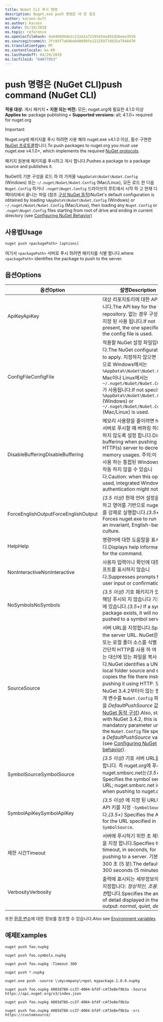 ```yaml
---
title: NuGet CLI 푸시 명령
description: Nuget.exe push 명령은 대 한 참조
author: karann-msft
ms.author: karann
ms.date: 01/18/2018
ms.topic: reference
ms.openlocfilehash: 4a9460944e2c232e2a72195434a491d26eee3559
ms.sourcegitcommit: 3fc93f7a64be040699fe12125977dd25a7948470
ms.translationtype: MT
ms.contentlocale: ko-KR
ms.lasthandoff: 04/29/2019
ms.locfileid: "64877953"
---
```

# <a name="push-command-nuget-cli"></a><span data-ttu-id="2781e-103">push 명령은 (NuGet CLI)</span><span class="sxs-lookup"><span data-stu-id="2781e-103">push command (NuGet CLI)</span></span>

<span data-ttu-id="2781e-104">**적용 대상:** 게시 패키지 &bullet; **지원 되는 버전:** 모든; nuget.org에 필요한 4.1.0 이상</span><span class="sxs-lookup"><span data-stu-id="2781e-104">**Applies to:** package publishing &bullet; **Supported versions:** all; 4.1.0+ required for nuget.org</span></span>

> [!Important]
> <span data-ttu-id="2781e-105">Nuget.org에 패키지를 푸시 하려면 사용 해야 nuget.exe v4.1.0 이상, 필수 구현한 [NuGet 프로토콜](../api/nuget-protocols.md)합니다.</span><span class="sxs-lookup"><span data-stu-id="2781e-105">To push packages to nuget.org you must use nuget.exe v4.1.0+, which implements the required [NuGet protocols](../api/nuget-protocols.md).</span></span>

<span data-ttu-id="2781e-106">패키지 원본에 패키지를 푸시하고 게시 합니다.</span><span class="sxs-lookup"><span data-stu-id="2781e-106">Pushes a package to a package source and publishes it.</span></span>

<span data-ttu-id="2781e-107">NuGet의 기본 구성을 로드 하 여 가져올 `%AppData%\NuGet\NuGet.Config` (Windows) 또는 `~/.nuget/NuGet/NuGet.Config` (Mac/Linux), 모든 로드 한 다음 `Nuget.Config` 하거나 `.nuget\Nuget.Config` 드라이브의 루트에서 시작 하 고 현재 디렉터리에서 끝나는 파일 (참조 [구성 NuGet 동작](../consume-packages/configuring-nuget-behavior.md))</span><span class="sxs-lookup"><span data-stu-id="2781e-107">NuGet's default configuration is obtained by loading `%AppData%\NuGet\NuGet.Config` (Windows) or `~/.nuget/NuGet/NuGet.Config` (Mac/Linux), then loading any `Nuget.Config` or `.nuget\Nuget.Config` files starting from root of drive and ending in current directory (see [Configuring NuGet Behavior](../consume-packages/configuring-nuget-behavior.md))</span></span>

## <a name="usage"></a><span data-ttu-id="2781e-108">사용법</span><span class="sxs-lookup"><span data-stu-id="2781e-108">Usage</span></span>

```cli
nuget push <packagePath> [options]
```

<span data-ttu-id="2781e-109">여기서 `<packagePath>` 서버로 푸시 하려면 패키지를 식별 합니다.</span><span class="sxs-lookup"><span data-stu-id="2781e-109">where `<packagePath>` identifies the package to push to the server.</span></span>

## <a name="options"></a><span data-ttu-id="2781e-110">옵션</span><span class="sxs-lookup"><span data-stu-id="2781e-110">Options</span></span>

| <span data-ttu-id="2781e-111">옵션</span><span class="sxs-lookup"><span data-stu-id="2781e-111">Option</span></span> | <span data-ttu-id="2781e-112">설명</span><span class="sxs-lookup"><span data-stu-id="2781e-112">Description</span></span> |
| --- | --- |
| <span data-ttu-id="2781e-113">ApiKey</span><span class="sxs-lookup"><span data-stu-id="2781e-113">ApiKey</span></span> | <span data-ttu-id="2781e-114">대상 리포지토리에 대한 API 키입니다.</span><span class="sxs-lookup"><span data-stu-id="2781e-114">The API key for the target repository.</span></span> <span data-ttu-id="2781e-115">없는 경우 구성 파일에 지정 된 사용 됩니다.</span><span class="sxs-lookup"><span data-stu-id="2781e-115">If not present,  the one specified in the config file is used.</span></span> |
| <span data-ttu-id="2781e-116">ConfigFile</span><span class="sxs-lookup"><span data-stu-id="2781e-116">ConfigFile</span></span> | <span data-ttu-id="2781e-117">적용할 NuGet 설정 파일입니다.</span><span class="sxs-lookup"><span data-stu-id="2781e-117">The NuGet configuration file to apply.</span></span> <span data-ttu-id="2781e-118">지정하지 않으면 기본적으로 Windows에서는 `%AppData%\NuGet\NuGet.Config`, Mac이나 Linux에서는 `~/.nuget/NuGet/NuGet.Config`가 사용됩니다.</span><span class="sxs-lookup"><span data-stu-id="2781e-118">If not specified, `%AppData%\NuGet\NuGet.Config` (Windows) or `~/.nuget/NuGet/NuGet.Config` (Mac/Linux) is used.</span></span>|
| <span data-ttu-id="2781e-119">DisableBuffering</span><span class="sxs-lookup"><span data-stu-id="2781e-119">DisableBuffering</span></span> | <span data-ttu-id="2781e-120">메모리 사용량을 줄이려면 http (s) 서버로 푸시할 때 버퍼링 하는 사용 하지 않도록 설정 합니다.</span><span class="sxs-lookup"><span data-stu-id="2781e-120">Disables buffering when pushing to an HTTP(s) server to decrease memory usages.</span></span> <span data-ttu-id="2781e-121">주의:이 옵션을 사용 하는 통합된 Windows 인증 작동 하지 않을 수 있습니다.</span><span class="sxs-lookup"><span data-stu-id="2781e-121">Caution: when this option is used, integrated Windows authentication might not work.</span></span> |
| <span data-ttu-id="2781e-122">ForceEnglishOutput</span><span class="sxs-lookup"><span data-stu-id="2781e-122">ForceEnglishOutput</span></span> | <span data-ttu-id="2781e-123">*(3.5 이상)*  현재 언어 설정을 무시하고 영어를 기반으로 nuget.exe를 강제로 실행합니다.</span><span class="sxs-lookup"><span data-stu-id="2781e-123">*(3.5+)* Forces nuget.exe to run using an invariant, English-based culture.</span></span> |
| <span data-ttu-id="2781e-124">Help</span><span class="sxs-lookup"><span data-stu-id="2781e-124">Help</span></span> | <span data-ttu-id="2781e-125">명령어에 대한 도움말을 표시합니다.</span><span class="sxs-lookup"><span data-stu-id="2781e-125">Displays help information for the command.</span></span> |
| <span data-ttu-id="2781e-126">NonInteractive</span><span class="sxs-lookup"><span data-stu-id="2781e-126">NonInteractive</span></span> | <span data-ttu-id="2781e-127">사용자 입력이나 확인에 대한 프롬프트를 표시하지 않습니다.</span><span class="sxs-lookup"><span data-stu-id="2781e-127">Suppresses prompts for user input or confirmations.</span></span> |
| <span data-ttu-id="2781e-128">NoSymbols</span><span class="sxs-lookup"><span data-stu-id="2781e-128">NoSymbols</span></span> | <span data-ttu-id="2781e-129">*(3.5 이상)*  기호 패키지가 있으면 해당 푸시되 지 않습니다 기호 서버에 있습니다.</span><span class="sxs-lookup"><span data-stu-id="2781e-129">*(3.5+)* If a symbols package exists, it will not be pushed to a symbol server.</span></span> |
| <span data-ttu-id="2781e-130">Source</span><span class="sxs-lookup"><span data-stu-id="2781e-130">Source</span></span> | <span data-ttu-id="2781e-131">서버 URL을 지정합니다.</span><span class="sxs-lookup"><span data-stu-id="2781e-131">Specifies the server URL.</span></span> <span data-ttu-id="2781e-132">NuGet은 UNC 또는 로컬 폴더 소스를 식별 하 고 간단히 HTTP를 사용 하 여 푸시하는 대신에 있는 파일을 복사 합니다.</span><span class="sxs-lookup"><span data-stu-id="2781e-132">NuGet identifies a UNC or local folder source and simply copies the file there instead of pushing it using HTTP.</span></span>  <span data-ttu-id="2781e-133">또한 NuGet 3.4.2부터이 않는 필수 매개 변수를 `NuGet.Config` 파일 지정을 *DefaultPushSource* 값 (참조 [NuGet 동작 구성](../consume-packages/configuring-nuget-behavior.md)).</span><span class="sxs-lookup"><span data-stu-id="2781e-133">Also, starting with NuGet 3.4.2, this is a mandatory parameter unless the `NuGet.Config` file specifies a *DefaultPushSource* value (see [Configuring NuGet behavior](../consume-packages/configuring-nuget-behavior.md)).</span></span> |
| <span data-ttu-id="2781e-134">SymbolSource</span><span class="sxs-lookup"><span data-stu-id="2781e-134">SymbolSource</span></span> | <span data-ttu-id="2781e-135">*(3.5 이상)*  기호 서버 URL을 지정 합니다. 즉 nuget.org에 푸시할 때 nuget.smbsrc.net는</span><span class="sxs-lookup"><span data-stu-id="2781e-135">*(3.5+)* Specifies the symbol server URL; nuget.smbsrc.net is used when pushing to nuget.org</span></span> |
| <span data-ttu-id="2781e-136">SymbolApiKey</span><span class="sxs-lookup"><span data-stu-id="2781e-136">SymbolApiKey</span></span> | <span data-ttu-id="2781e-137">*(3.5 이상)*  에 지정 된 URL에 대 한 API 키를 지정 `-SymbolSource`합니다.</span><span class="sxs-lookup"><span data-stu-id="2781e-137">*(3.5+)* Specifies the API key for the URL specified in `-SymbolSource`.</span></span> |
| <span data-ttu-id="2781e-138">제한 시간</span><span class="sxs-lookup"><span data-stu-id="2781e-138">Timeout</span></span> | <span data-ttu-id="2781e-139">서버에 푸시하기 위한 초 제한 시간을 지정 합니다.</span><span class="sxs-lookup"><span data-stu-id="2781e-139">Specifies the timeout, in seconds, for pushing to a server.</span></span> <span data-ttu-id="2781e-140">기본값은 300 초 (5 분).</span><span class="sxs-lookup"><span data-stu-id="2781e-140">The default is 300 seconds (5 minutes).</span></span> |
| <span data-ttu-id="2781e-141">Verbosity</span><span class="sxs-lookup"><span data-stu-id="2781e-141">Verbosity</span></span> | <span data-ttu-id="2781e-142">출력에 표시되는 세부정보의 양을 지정합니다: *정상적인*, *조용한*, *자세한*합니다.</span><span class="sxs-lookup"><span data-stu-id="2781e-142">Specifies the amount of detail displayed in the output: *normal*, *quiet*, *detailed*.</span></span> |

<span data-ttu-id="2781e-143">또한 [환경 변수](cli-ref-environment-variables.md)에 대한 정보를 참조할 수 있습니다.</span><span class="sxs-lookup"><span data-stu-id="2781e-143">Also see [Environment variables](cli-ref-environment-variables.md)</span></span>

## <a name="examples"></a><span data-ttu-id="2781e-144">예제</span><span class="sxs-lookup"><span data-stu-id="2781e-144">Examples</span></span>

```cli
nuget push foo.nupkg

nuget push foo.symbols.nupkg

nuget push foo.nupkg -Timeout 360

nuget push *.nupkg

nuget.exe push -source \\mycompany\repo\ mypackage.1.0.0.nupkg

nuget push foo.nupkg 4003d786-cc37-4004-bfdf-c4f3e8ef9b3a -Source https://api.nuget.org/v3/index.json

nuget push foo.nupkg 4003d786-cc37-4004-bfdf-c4f3e8ef9b3a

nuget push foo.nupkg 4003d786-cc37-4004-bfdf-c4f3e8ef9b3a -src https://customsource/
```
